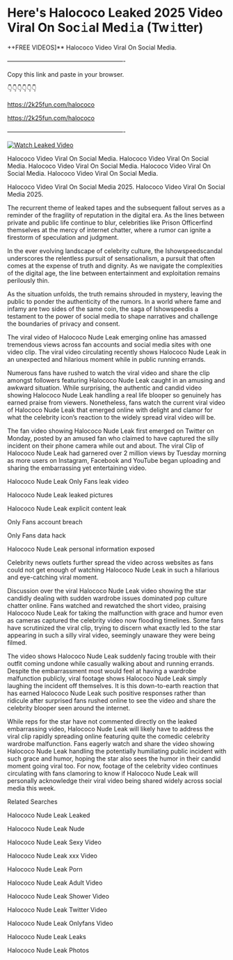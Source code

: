 # Here's Halococo Leaked 2025 Video Viral On Soc𝚒al Med𝚒a (Tw𝚒tter)

++FREE VIDEOS]** Halococo Video Viral On Social Media.

———————————————————-

Copy this link and paste in your browser.

👇👇👇👇👇👇

https://2k25fun.com/halococo

https://2k25fun.com/halococo

———————————————————-

[![Watch Leaked Video](https://miro.medium.com/v2/resize:fit:828/format:webp/1*cilzJN44JGOrTw9NJCrNHA.gif "Watch Leaked Video")](https://2k25fun.com/halococo)

Halococo Video Viral On Social Media. Halococo Video Viral On Social Media. Halococo Video Viral On Social Media. Halococo Video Viral On Social Media. Halococo Video Viral On Social Media.

Halococo Video Viral On Social Media 2025. Halococo Video Viral On Social Media 2025.

The recurrent theme of leaked tapes and the subsequent fallout serves as a reminder of the fragility of reputation in the digital era. As the lines between private and public life continue to blur, celebrities like Prison Officerfind themselves at the mercy of internet chatter, where a rumor can ignite a firestorm of speculation and judgment.

In the ever evolving landscape of celebrity culture, the Ishowspeedscandal underscores the relentless pursuit of sensationalism, a pursuit that often comes at the expense of truth and dignity. As we navigate the complexities of the digital age, the line between entertainment and exploitation remains perilously thin.

As the situation unfolds, the truth remains shrouded in mystery, leaving the public to ponder the authenticity of the rumors. In a world where fame and infamy are two sides of the same coin, the saga of Ishowspeedis a testament to the power of social media to shape narratives and challenge the boundaries of privacy and consent.

The viral video of Halococo Nude Leak emerging online has amassed tremendous views across fan accounts and social media sites with one video clip. The viral video circulating recently shows Halococo Nude Leak in an unexpected and hilarious moment while in public running errands.

Numerous fans have rushed to watch the viral video and share the clip amongst followers featuring Halococo Nude Leak caught in an amusing and awkward situation. While surprising, the authentic and candid video showing Halococo Nude Leak handling a real life blooper so genuinely has earned praise from viewers. Nonetheless, fans watch the current viral video of Halococo Nude Leak that emerged online with delight and clamor for what the celebrity icon’s reaction to the widely spread viral video will be.

The fan video showing Halococo Nude Leak first emerged on Twitter on Monday, posted by an amused fan who claimed to have captured the silly incident on their phone camera while out and about. The viral Clip of Halococo Nude Leak had garnered over 2 million views by Tuesday morning as more users on Instagram, Facebook and YouTube began uploading and sharing the embarrassing yet entertaining video.

Halococo Nude Leak Only Fans leak video

Halococo Nude Leak leaked pictures

Halococo Nude Leak explicit content leak

Only Fans account breach

Only Fans data hack

Halococo Nude Leak personal information exposed

Celebrity news outlets further spread the video across websites as fans could not get enough of watching Halococo Nude Leak in such a hilarious and eye-catching viral moment.

Discussion over the viral Halococo Nude Leak video showing the star candidly dealing with sudden wardrobe issues dominated pop culture chatter online. Fans watched and rewatched the short video, praising Halococo Nude Leak for taking the malfunction with grace and humor even as cameras captured the celebrity video now flooding timelines. Some fans have scrutinized the viral clip, trying to discern what exactly led to the star appearing in such a silly viral video, seemingly unaware they were being filmed.

The video shows Halococo Nude Leak suddenly facing trouble with their outfit coming undone while casually walking about and running errands. Despite the embarrassment most would feel at having a wardrobe malfunction publicly, viral footage shows Halococo Nude Leak simply laughing the incident off themselves. It is this down-to-earth reaction that has earned Halococo Nude Leak such positive responses rather than ridicule after surprised fans rushed online to see the video and share the celebrity blooper seen around the internet.

While reps for the star have not commented directly on the leaked embarrassing video, Halococo Nude Leak will likely have to address the viral clip rapidly spreading online featuring quite the comedic celebrity wardrobe malfunction. Fans eagerly watch and share the video showing Halococo Nude Leak handling the potentially humiliating public incident with such grace and humor, hoping the star also sees the humor in their candid moment going viral too. For now, footage of the celebrity video continues circulating with fans clamoring to know if Halococo Nude Leak will personally acknowledge their viral video being shared widely across social media this week.

Related Searches

Halococo Nude Leak Leaked

Halococo Nude Leak Nude

Halococo Nude Leak Sexy Video

Halococo Nude Leak xxx Video

Halococo Nude Leak Porn

Halococo Nude Leak Adult Video

Halococo Nude Leak Shower Video

Halococo Nude Leak Twitter Video

Halococo Nude Leak Onlyfans Video

Halococo Nude Leak Leaks

Halococo Nude Leak Photos